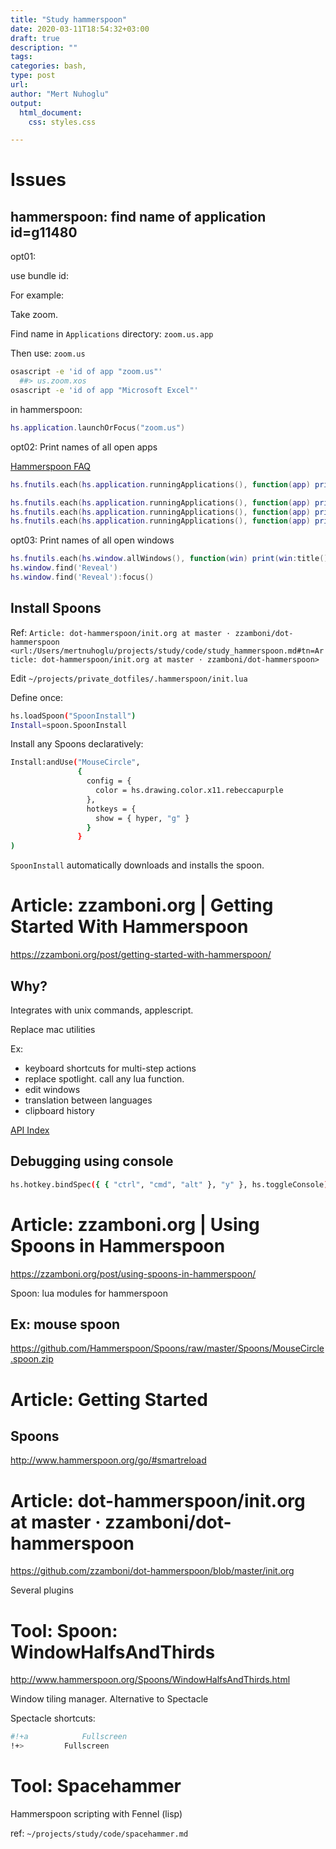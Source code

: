 ```yaml
---
title: "Study hammerspoon"
date: 2020-03-11T18:54:32+03:00
draft: true
description: ""
tags:
categories: bash,
type: post
url:
author: "Mert Nuhoglu"
output:
  html_document:
    css: styles.css

---
```


# Issues

## hammerspoon: find name of application id=g11480

opt01:

use bundle id:

For example:

Take zoom.

Find name in `Applications` directory: `zoom.us.app`

Then use: `zoom.us`

```bash
osascript -e 'id of app "zoom.us"'
  ##> us.zoom.xos
osascript -e 'id of app "Microsoft Excel"'
```

in hammerspoon:

```lua
hs.application.launchOrFocus("zoom.us")
```

opt02: Print names of all open apps

[Hammerspoon FAQ](https://www.hammerspoon.org/faq/)

```lua
hs.fnutils.each(hs.application.runningApplications(), function(app) print(app:title() , app:name() , app:pid(), app:bundleID()) end)

hs.fnutils.each(hs.application.runningApplications(), function(app) print(app:title()) end)
hs.fnutils.each(hs.application.runningApplications(), function(app) print(app:name()) end)
hs.fnutils.each(hs.application.runningApplications(), function(app) print(app:pid()) end)
```

opt03: Print names of all open windows

```lua
hs.fnutils.each(hs.window.allWindows(), function(win) print(win:title()) end)
hs.window.find('Reveal')
hs.window.find('Reveal'):focus()
```

## Install Spoons

Ref: `Article: dot-hammerspoon/init.org at master · zzamboni/dot-hammerspoon <url:/Users/mertnuhoglu/projects/study/code/study_hammerspoon.md#tn=Article: dot-hammerspoon/init.org at master · zzamboni/dot-hammerspoon>`

Edit `~/projects/private_dotfiles/.hammerspoon/init.lua`

Define once:

``` bash
hs.loadSpoon("SpoonInstall")
Install=spoon.SpoonInstall
```

Install any Spoons declaratively:

``` bash
Install:andUse("MouseCircle",
               {
                 config = {
                   color = hs.drawing.color.x11.rebeccapurple
                 },
                 hotkeys = {
                   show = { hyper, "g" }
                 }
               }
)
```

`SpoonInstall` automatically downloads and installs the spoon.

# Article: zzamboni.org | Getting Started With Hammerspoon

https://zzamboni.org/post/getting-started-with-hammerspoon/

## Why?

Integrates with unix commands, applescript.

Replace mac utilities

Ex:

- keyboard shortcuts for multi-step actions
- replace spotlight. call any lua function.
- edit windows
- translation between languages
- clipboard history

[API Index](http://www.hammerspoon.org/docs/index.html)

## Debugging using console

``` bash
hs.hotkey.bindSpec({ { "ctrl", "cmd", "alt" }, "y" }, hs.toggleConsole)
```

# Article: zzamboni.org | Using Spoons in Hammerspoon

https://zzamboni.org/post/using-spoons-in-hammerspoon/

Spoon: lua modules for hammerspoon

## Ex: mouse spoon

https://github.com/Hammerspoon/Spoons/raw/master/Spoons/MouseCircle.spoon.zip

# Article: Getting Started

## Spoons

http://www.hammerspoon.org/go/#smartreload

# Article: dot-hammerspoon/init.org at master · zzamboni/dot-hammerspoon

https://github.com/zzamboni/dot-hammerspoon/blob/master/init.org

Several plugins

# Tool: Spoon: WindowHalfsAndThirds

http://www.hammerspoon.org/Spoons/WindowHalfsAndThirds.html

Window tiling manager. Alternative to Spectacle

Spectacle shortcuts:

``` bash
#!+a			Fullscreen
!+>			Fullscreen
```

# Tool: Spacehammer

Hammerspoon scripting with Fennel (lisp)

ref: `~/projects/study/code/spacehammer.md`
